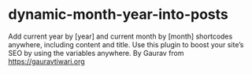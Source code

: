 # dynamic-month-year-into-posts
Add current year by [year] and current month by [month] shortcodes anywhere, including content and title. Use this plugin to boost your site’s SEO by using the variables anywhere. By Gaurav from https://gauravtiwari.org
